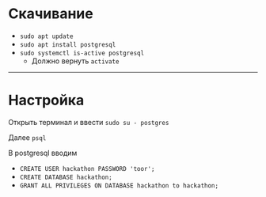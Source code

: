 # Скачивание

- `sudo apt update`
- `sudo apt install postgresql`
- `sudo systemctl is-active postgresql`
    - Должно вернуть `activate`

---
# Настройка

Открыть терминал и ввести `sudo su - postgres`

Далее `psql`

В postgresql вводим
- `CREATE USER hackathon PASSWORD 'toor';`
- `CREATE DATABASE hackathon;`
- `GRANT ALL PRIVILEGES ON DATABASE hackathon to hackathon;`
